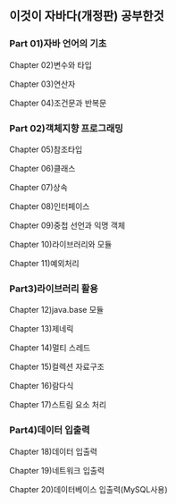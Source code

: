 ## 이것이 자바다(개정판) 공부한것

### Part 01)자바 언어의 기초

   Chapter 02)변수와 타입
  
  Chapter 03)연산자
  
  Chapter 04)조건문과 반복문
  
### Part 02)객체지향 프로그래밍

Chapter 05)참조타입
  
Chapter 06)클래스
  
Chapter 07)상속
  
Chapter 08)인터페이스
  
Chapter 09)중첩 선언과 익명 객체

Chapter 10)라이브러리와 모듈
  
Chapter 11)예외처리
  
### Part3)라이브러리 활용

  Chapter 12)java.base 모듈
  
  Chapter 13)제네릭
  
  Chapter 14)멀티 스레드
  
  Chapter 15)컬렉션 자료구조
  
  Chapter 16)람다식
  
  Chapter 17)스트림 요소 처리
  
### Part4)데이터 입출력

  Chapter 18)데이터 입출력
  
  Chapter 19)네트워크 입출력
  
  Chapter 20)데이터베이스 입출력(MySQL사용)
